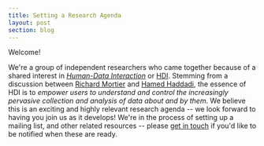 ```yaml
---
title: Setting a Research Agenda
layout: post
section: blog
---
```


Welcome!

We're a group of independent researchers who came together because of a shared interest in _[Human-Data Interaction][hdi]_ or [HDI][]. Stemming from a discussion between [Richard Mortier][mort] and [Hamed Haddadi][hamed], the essence of HDI is to _empower users to understand and control the increasingly pervasive collection and analysis of data about and by them_. We believe this is an exciting and highly relevant research agenda -- we look forward to having you join us as it develops!  We're in the process of setting up a mailing list, and other related resources -- please [get in touch](mailto:richard.mortier@nottingham.ac.uk) if you'd like to be notified when these are ready.

[mort]: http://www.cs.nott.ac.uk/~rmm/
[hamed]: http://www.eecs.qmul.ac.uk/~hamed/public/Hamed.html
[hdi]: http://de2013.org/wp-content/uploads/2013/09/de2013_submission_15.pdf
